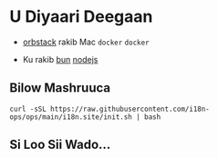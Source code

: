 # U Diyaari Deegaan

* [orbstack](https://orbstack.dev) rakib Mac `docker` `docker`

* Ku rakib [bun](https://bun.sh/docs/installation) [nodejs](https://nodejs.org/en/download/package-manager)

## Bilow Mashruuca

```
curl -sSL https://raw.githubusercontent.com/i18n-ops/ops/main/i18n.site/init.sh | bash
```

## Si Loo Sii Wado…